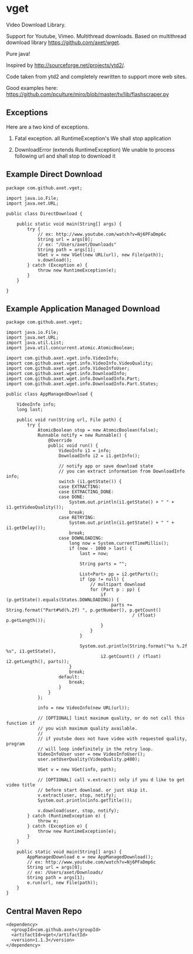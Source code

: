 # vget

Video Download Library.

Support for Youtube, Vimeo. Multithread downloads. Based on multithread download library https://github.com/axet/wget.

Pure java!

Inspired by http://sourceforge.net/projects/ytd2/.

Code taken from ytd2 and completely rewritten to support more web sites.

Good examples here:
  https://github.com/pculture/miro/blob/master/tv/lib/flashscraper.py

## Exceptions

Here are a two kind of exceptions.

1) Fatal exception. all RuntimeException's
  We shall stop application

2) DownloadError (extends RuntimeException)
  We unable to process following url and shall stop to download it

## Example Direct Download

    package com.github.axet.vget;
    
    import java.io.File;
    import java.net.URL;
    
    public class DirectDownload {
    
        public static void main(String[] args) {
            try {
                // ex: http://www.youtube.com/watch?v=Nj6PFaDmp6c
                String url = args[0];
                // ex: "/Users/axet/Downloads"
                String path = args[1];
                VGet v = new VGet(new URL(url), new File(path));
                v.download();
            } catch (Exception e) {
                throw new RuntimeException(e);
            }
        }
    
    }

## Example Application Managed Download

    package com.github.axet.vget;
    
    import java.io.File;
    import java.net.URL;
    import java.util.List;
    import java.util.concurrent.atomic.AtomicBoolean;
    
    import com.github.axet.vget.info.VideoInfo;
    import com.github.axet.vget.info.VideoInfo.VideoQuality;
    import com.github.axet.vget.info.VideoInfoUser;
    import com.github.axet.wget.info.DownloadInfo;
    import com.github.axet.wget.info.DownloadInfo.Part;
    import com.github.axet.wget.info.DownloadInfo.Part.States;
    
    public class AppManagedDownload {
    
        VideoInfo info;
        long last;
    
        public void run(String url, File path) {
            try {
                AtomicBoolean stop = new AtomicBoolean(false);
                Runnable notify = new Runnable() {
                    @Override
                    public void run() {
                        VideoInfo i1 = info;
                        DownloadInfo i2 = i1.getInfo();
    
                        // notify app or save download state
                        // you can extract information from DownloadInfo info;
                        switch (i1.getState()) {
                        case EXTRACTING:
                        case EXTRACTING_DONE:
                        case DONE:
                            System.out.println(i1.getState() + " " + i1.getVideoQuality());
                            break;
                        case RETRYING:
                            System.out.println(i1.getState() + " " + i1.getDelay());
                            break;
                        case DOWNLOADING:
                            long now = System.currentTimeMillis();
                            if (now - 1000 > last) {
                                last = now;
    
                                String parts = "";
    
                                List<Part> pp = i2.getParts();
                                if (pp != null) {
                                    // multipart download
                                    for (Part p : pp) {
                                        if (p.getState().equals(States.DOWNLOADING)) {
                                            parts += String.format("Part#%d(%.2f) ", p.getNumber(), p.getCount()
                                                    / (float) p.getLength());
                                        }
                                    }
                                }
    
                                System.out.println(String.format("%s %.2f %s", i1.getState(),
                                        i2.getCount() / (float) i2.getLength(), parts));
                            }
                            break;
                        default:
                            break;
                        }
                    }
                };
    
                info = new VideoInfo(new URL(url));
    
                // [OPTIONAL] limit maximum quality, or do not call this function if
                // you wish maximum quality available.
                //
                // if youtube does not have video with requested quality, program
                // will loop indefinitely in the retry loop.
                VideoInfoUser user = new VideoInfoUser();
                user.setUserQuality(VideoQuality.p480);
    
                VGet v = new VGet(info, path);
    
                // [OPTIONAL] call v.extract() only if you d like to get video title
                // before start download. or just skip it.
                v.extract(user, stop, notify);
                System.out.println(info.getTitle());
    
                v.download(user, stop, notify);
            } catch (RuntimeException e) {
                throw e;
            } catch (Exception e) {
                throw new RuntimeException(e);
            }
        }
    
        public static void main(String[] args) {
            AppManagedDownload e = new AppManagedDownload();
            // ex: http://www.youtube.com/watch?v=Nj6PFaDmp6c
            String url = args[0];
            // ex: /Users/axet/Downloads/
            String path = args[1];
            e.run(url, new File(path));
        }
    }
		
## Central Maven Repo

    <dependency>
      <groupId>com.github.axet</groupId>
      <artifactId>vget</artifactId>
      <version>1.1.3</version>
    </dependency>
